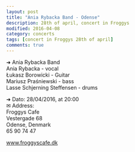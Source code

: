 ```yaml
---
layout: post
title: "Ania Rybacka Band - Odense"
description: 28th of april, concert in Froggys
modified: 2016-04-08
category: concerts
tags: [concert in Froggys 28th of april]
comments: true
---
```


➜ Ania Rybacka Band<br>
Ania Rybacka - vocal<br>
Łukasz Borowicki - Guitar<br>
Mariusz Praśniewski - bass<br>
Lasse Schjerning Steffensen - drums<br>

➜ Dato: 28/04/2016, at 20:00<br>
✉ Address:<br>
Froggys Cafe<br>
Vestergade 68<br>
Odense, Denmark<br>
65 90 74 47<br>

<a href="http://froggyscafe.dk">www.froggyscafe.dk</a>